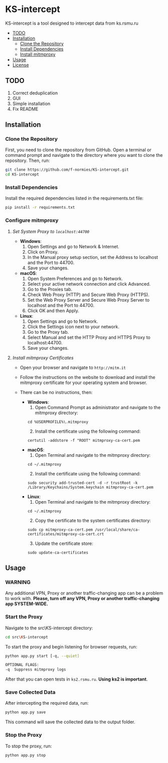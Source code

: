 # KS-intercept
KS-intercept is a tool designed to intercept data from ks.rsmu.ru

- [TODO](#todo)
- [Installation](#installation)
  - [Clone the Repository](#clone-the-repository)
  - [Install Dependencies](#install-dependencies)
  - [Install mitmproxy](#install-mitmproxy)
- [Usage](#usage)
- [License](#license)

## TODO
1. Correct deduplication
2. GUI
3. Simple installation
4. Fix README

## Installation
### Clone the Repository

First, you need to clone the repository from GitHub. Open a terminal or command prompt and navigate to the directory where you want to clone the repository. Then, run:

```sh
git clone https://github.com/f-normies/KS-intercept.git
cd KS-intercept
```

### Install Dependencies
Install the required dependencies listed in the requirements.txt file:

```sh
pip install -r requirements.txt
```

### Configure mitmproxy
1. *Set System Proxy to `localhost:44700`*
    * **Windows**:
        1. Open Settings and go to Network & Internet.
        2. Click on Proxy.
        3. In the Manual proxy setup section, set the Address to localhost and the Port to 44700.
        4. Save your changes.
    * **macOS**:
        1. Open System Preferences and go to Network.
        2. Select your active network connection and click Advanced.
        3. Go to the Proxies tab.
        4. Check Web Proxy (HTTP) and Secure Web Proxy (HTTPS).
        5. Set the Web Proxy Server and Secure Web Proxy Server to localhost and the Port to 44700.
        6. Click OK and then Apply.
    * **Linux**:
        1. Open Settings and go to Network.
        2. Click the Settings icon next to your network.
        3. Go to the Proxy tab.
        4. Select Manual and set the HTTP Proxy and HTTPS Proxy to localhost:44700.
        5. Save your changes.

2. *Install mitmproxy Certificates*
    * Open your browser and navigate to `http://mitm.it`
    * Follow the instructions on the website to download and install the mitmproxy certificate for your operating system and browser.
        
    * There can be no instructions, then:
        * **Windows**:
            1. Open Command Prompt as administrator and navigate to the mitmproxy directory: 
            ```
            cd %USERPROFILE%\.mitmproxy
            ```
            2. Install the certificate using the following command:
            ```
            certutil -addstore -f "ROOT" mitmproxy-ca-cert.pem
            ```
        * **macOS**:
            1. Open Terminal and navigate to the mitmproxy directory: 
            ```
            cd ~/.mitmproxy
            ```
            2. Install the certificate using the following command:
            ```
            sudo security add-trusted-cert -d -r trustRoot -k /Library/Keychains/System.keychain mitmproxy-ca-cert.pem
            ```
        * **Linux**:
            1. Open Terminal and navigate to the mitmproxy directory: 
            ```
            cd ~/.mitmproxy
            ```
            2. Copy the certificate to the system certificates directory:
            ```
            sudo cp mitmproxy-ca-cert.pem /usr/local/share/ca-certificates/mitmproxy-ca-cert.crt
            ```
            3. Update the certificate store:
            ```
            sudo update-ca-certificates
            ```

## Usage
### WARNING
Any additional VPN, Proxy or another traffic-changing app can be a problem to work with. **Please, turn off any VPN, Proxy or another traffic-changing app SYSTEM-WIDE.**

### Start the Proxy
Navigate to the src\KS-intercept directory:
```sh
cd src\KS-intercept
```

To start the proxy and begin listening for browser requests, run:
```sh
python app.py start [-q, --quiet] 

OPTIONAL FLAGS:
-q  Suppress mitmproxy logs
```

After that you can open tests in `ks2.rsmu.ru`. **Using ks2 is important**.

### Save Collected Data
After intercepting the required data, run:

```sh
python app.py save
```

This command will save the collected data to the output folder.

### Stop the Proxy
To stop the proxy, run:

```sh
python app.py stop
```